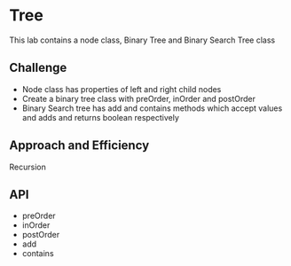 # Tree
This lab contains a node class, Binary Tree and Binary Search Tree class

## Challenge
* Node class has properties of left and right child nodes
* Create a binary tree class with preOrder, inOrder and postOrder
* Binary Search tree has add and contains methods which accept values and adds and returns boolean respectively

## Approach and Efficiency
Recursion

## API
* preOrder
* inOrder
* postOrder
* add
* contains
